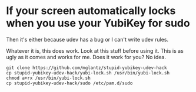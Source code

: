 # If your screen automatically locks when you use your YubiKey for sudo
Then it's either because udev has a bug or I can't write udev rules.

Whatever it is, this does work.
Look at this stuff before using it. This is as ugly as it comes and works for me. Does it work for you? No idea.
```
git clone https://github.com/mglantz/stupid-yubikey-udev-hack
cp stupid-yubikey-udev-hack/yubi-lock.sh /usr/bin/yubi-lock.sh
chmod a+rx /usr/bin/yubi-lock.sh
cp stupid-yubikey-udev-hack/sudo /etc/pam.d/sudo
```
